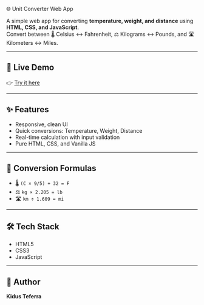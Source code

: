 🌐 Unit Converter Web App

A simple web app for converting **temperature, weight, and distance** using **HTML, CSS, and JavaScript**.  
Convert between 🌡️ Celsius ↔ Fahrenheit, ⚖️ Kilograms ↔ Pounds, and 🛣️ Kilometers ↔ Miles.

---

## 🚀 Live Demo  
👉 [Try it here](https://Kteferra22.github.io/unit-converter/)  

---

## ✨ Features
- Responsive, clean UI  
- Quick conversions: Temperature, Weight, Distance  
- Real-time calculation with input validation  
- Pure HTML, CSS, and Vanilla JS  

---

## 🧪 Conversion Formulas
- 🌡️ `(C × 9/5) + 32 = F`  
- ⚖️ `kg × 2.205 = lb`  
- 🛣️ `km ÷ 1.609 = mi`  

---

## 🛠️ Tech Stack
- HTML5  
- CSS3  
- JavaScript  

---

## 👤 Author
**Kidus Teferra**